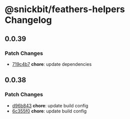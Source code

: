 # @snickbit/feathers-helpers Changelog

## 0.0.39

### Patch Changes

- [719c4b7](https://github.com/snickbit/feathers/commit/719c4b7) **chore**:  update dependencies


## 0.0.38

### Patch Changes

- [d96b843](https://github.com/snickbit/feathers/commit/d96b843) **chore**:  update build config
- [6c355f0](https://github.com/snickbit/feathers/commit/6c355f0) **chore**:  update build config

